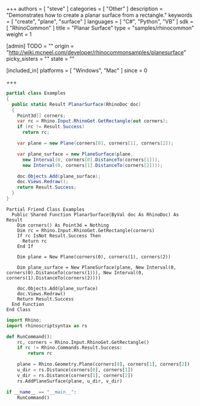 +++
authors = [ "steve" ]
categories = [ "Other" ]
description = "Demonstrates how to create a planar surface from a rectangle."
keywords = [ "create", "plane", "surface" ]
languages = [ "C#", "Python", "VB" ]
sdk = [ "RhinoCommon" ]
title = "Planar Surface"
type = "samples/rhinocommon"
weight = 1

[admin]
TODO = ""
origin = "http://wiki.mcneel.com/developer/rhinocommonsamples/planesurface"
picky_sisters = ""
state = ""

[included_in]
platforms = [ "Windows", "Mac" ]
since = 0

+++

<div class="codetab-content" id="cs">

```cs
partial class Examples
{
  public static Result PlanarSurface(RhinoDoc doc)
  {
    Point3d[] corners;
    var rc = Rhino.Input.RhinoGet.GetRectangle(out corners);
    if (rc != Result.Success)
      return rc;

    var plane = new Plane(corners[0], corners[1], corners[2]);

    var plane_surface = new PlaneSurface(plane,
      new Interval(0, corners[0].DistanceTo(corners[1])),
      new Interval(0, corners[1].DistanceTo(corners[2])));

    doc.Objects.Add(plane_surface);
    doc.Views.Redraw();
    return Result.Success;
  }
}
```

</div>


<div class="codetab-content" id="vb">

```vbnet
Partial Friend Class Examples
  Public Shared Function PlanarSurface(ByVal doc As RhinoDoc) As Result
	Dim corners() As Point3d = Nothing
	Dim rc = Rhino.Input.RhinoGet.GetRectangle(corners)
	If rc IsNot Result.Success Then
	  Return rc
	End If

	Dim plane = New Plane(corners(0), corners(1), corners(2))

	Dim plane_surface = New PlaneSurface(plane, New Interval(0, corners(0).DistanceTo(corners(1))), New Interval(0, corners(1).DistanceTo(corners(2))))

	doc.Objects.Add(plane_surface)
	doc.Views.Redraw()
	Return Result.Success
  End Function
End Class
```

</div>


<div class="codetab-content" id="py">

```python
import Rhino;
import rhinoscriptsyntax as rs

def RunCommand():
    rc, corners = Rhino.Input.RhinoGet.GetRectangle()
    if rc != Rhino.Commands.Result.Success:
        return rc

    plane = Rhino.Geometry.Plane(corners[0], corners[1], corners[2])
    u_dir = rs.Distance(corners[0], corners[1])
    v_dir = rs.Distance(corners[1], corners[2])
    rs.AddPlaneSurface(plane, u_dir, v_dir)

if __name__ == "__main__":
    RunCommand()
```

</div>
